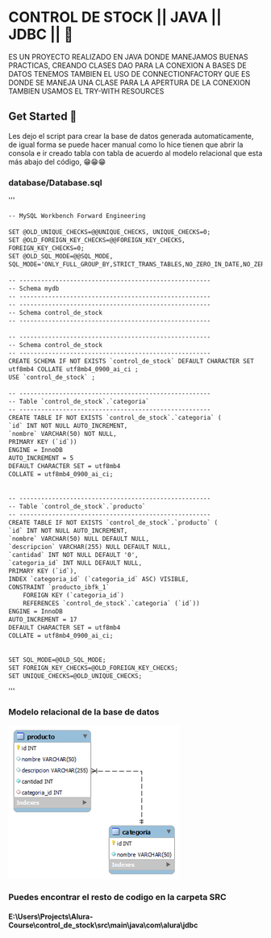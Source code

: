 
# CONTROL DE STOCK || JAVA || JDBC || 📝  
ES UN PROYECTO REALIZADO EN JAVA DONDE MANEJAMOS BUENAS PRACTICAS, CREANDO CLASES DAO PARA LA CONEXION A BASES DE DATOS
TENEMOS TAMBIEN EL USO DE CONNECTIONFACTORY QUE ES DONDE SE MANEJA UNA CLASE PARA LA APERTURA DE LA CONEXION
TAMBIEN USAMOS EL TRY-WITH RESOURCES

## Get Started 🚀  
Les dejo el script para crear la base de datos generada automaticamente, de igual forma se puede hacer manual como lo hice
tienen que abrir la consola e ir creado tabla con tabla de acuerdo al modelo relacional que esta más abajo del código, 😁😁😁
    

### database/Database.sql

''' 
    
    -- MySQL Workbench Forward Engineering

    SET @OLD_UNIQUE_CHECKS=@@UNIQUE_CHECKS, UNIQUE_CHECKS=0;
    SET @OLD_FOREIGN_KEY_CHECKS=@@FOREIGN_KEY_CHECKS, FOREIGN_KEY_CHECKS=0;
    SET @OLD_SQL_MODE=@@SQL_MODE, SQL_MODE='ONLY_FULL_GROUP_BY,STRICT_TRANS_TABLES,NO_ZERO_IN_DATE,NO_ZERO_DATE,ERROR_FOR_DIVISION_BY_ZERO,NO_ENGINE_SUBSTITUTION';

    -- -----------------------------------------------------
    -- Schema mydb
    -- -----------------------------------------------------
    -- -----------------------------------------------------
    -- Schema control_de_stock
    -- -----------------------------------------------------

    -- -----------------------------------------------------
    -- Schema control_de_stock
    -- -----------------------------------------------------
    CREATE SCHEMA IF NOT EXISTS `control_de_stock` DEFAULT CHARACTER SET utf8mb4 COLLATE utf8mb4_0900_ai_ci ;
    USE `control_de_stock` ;

    -- -----------------------------------------------------
    -- Table `control_de_stock`.`categoria`
    -- -----------------------------------------------------
    CREATE TABLE IF NOT EXISTS `control_de_stock`.`categoria` (
    `id` INT NOT NULL AUTO_INCREMENT,
    `nombre` VARCHAR(50) NOT NULL,
    PRIMARY KEY (`id`))
    ENGINE = InnoDB
    AUTO_INCREMENT = 5
    DEFAULT CHARACTER SET = utf8mb4
    COLLATE = utf8mb4_0900_ai_ci;


    -- -----------------------------------------------------
    -- Table `control_de_stock`.`producto`
    -- -----------------------------------------------------
    CREATE TABLE IF NOT EXISTS `control_de_stock`.`producto` (
    `id` INT NOT NULL AUTO_INCREMENT,
    `nombre` VARCHAR(50) NULL DEFAULT NULL,
    `descripcion` VARCHAR(255) NULL DEFAULT NULL,
    `cantidad` INT NOT NULL DEFAULT '0',
    `categoria_id` INT NULL DEFAULT NULL,
    PRIMARY KEY (`id`),
    INDEX `categoria_id` (`categoria_id` ASC) VISIBLE,
    CONSTRAINT `producto_ibfk_1`
        FOREIGN KEY (`categoria_id`)
        REFERENCES `control_de_stock`.`categoria` (`id`))
    ENGINE = InnoDB
    AUTO_INCREMENT = 17
    DEFAULT CHARACTER SET = utf8mb4
    COLLATE = utf8mb4_0900_ai_ci;


    SET SQL_MODE=@OLD_SQL_MODE;
    SET FOREIGN_KEY_CHECKS=@OLD_FOREIGN_KEY_CHECKS;
    SET UNIQUE_CHECKS=@OLD_UNIQUE_CHECKS;

'''

### Modelo relacional de la base de datos
![No se encontró la imagen](https://github.com/CarlosRivera4726/Alura-Course/blob/main/control_de_stock/database/Model.png)


### Puedes encontrar el resto de codigo en la carpeta SRC
#### E:\Users\Projects\Alura-Course\control_de_stock\src\main\java\com\alura\jdbc
